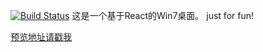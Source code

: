 [![Build Status](https://travis-ci.org/yx675258207/react-win7.svg?branch=master)](https://travis-ci.org/yx675258207/react-win7)
这是一个基于React的Win7桌面。
just for fun!

[预览地址请戳我](http://yx675258207.gitee.io/react-win7-build)

